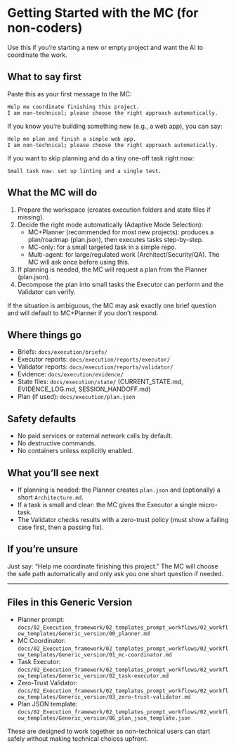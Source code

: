 # Getting Started with the MC (for non-coders)

Use this if you’re starting a new or empty project and want the AI to coordinate the work.

## What to say first
Paste this as your first message to the MC:

```
Help me coordinate finishing this project.
I am non-technical; please choose the right approach automatically.
```

If you know you’re building something new (e.g., a web app), you can say:

```
Help me plan and finish a simple web app.
I am non-technical; please choose the right approach automatically.
```

If you want to skip planning and do a tiny one-off task right now:

```
Small task now: set up linting and a single test.
```

## What the MC will do
1) Prepare the workspace (creates execution folders and state files if missing).
2) Decide the right mode automatically (Adaptive Mode Selection):
   - MC+Planner (recommended for most new projects): produces a plan/roadmap (plan.json), then executes tasks step-by-step.
   - MC-only: for a small targeted task in a simple repo.
   - Multi-agent: for large/regulated work (Architect/Security/QA). The MC will ask once before using this.
3) If planning is needed, the MC will request a plan from the Planner (plan.json).
4) Decompose the plan into small tasks the Executor can perform and the Validator can verify.

If the situation is ambiguous, the MC may ask exactly one brief question and will default to MC+Planner if you don’t respond.

## Where things go
- Briefs: `docs/execution/briefs/`
- Executor reports: `docs/execution/reports/executor/`
- Validator reports: `docs/execution/reports/validator/`
- Evidence: `docs/execution/evidence/`
- State files: `docs/execution/state/` (CURRENT_STATE.md, EVIDENCE_LOG.md, SESSION_HANDOFF.md)
- Plan (if used): `docs/execution/plan.json`

## Safety defaults
- No paid services or external network calls by default.
- No destructive commands.
- No containers unless explicitly enabled.

## What you’ll see next
- If planning is needed: the Planner creates `plan.json` and (optionally) a short `Architecture.md`.
- If a task is small and clear: the MC gives the Executor a single micro-task.
- The Validator checks results with a zero-trust policy (must show a failing case first, then a passing fix).

## If you’re unsure
Just say: “Help me coordinate finishing this project.”
The MC will choose the safe path automatically and only ask you one short question if needed.

---

## Files in this Generic Version
- Planner prompt: `docs/02_Execution_framework/02_templates_prompt_workflows/02_workflow_templates/Generic_version/00_planner.md`
- MC Coordinator: `docs/02_Execution_framework/02_templates_prompt_workflows/02_workflow_templates/Generic_version/01_mc-coordinator.md`
- Task Executor: `docs/02_Execution_framework/02_templates_prompt_workflows/02_workflow_templates/Generic_version/02_task-executor.md`
- Zero-Trust Validator: `docs/02_Execution_framework/02_templates_prompt_workflows/02_workflow_templates/Generic_version/03_zero-trust-validator.md`
- Plan JSON template: `docs/02_Execution_framework/02_templates_prompt_workflows/02_workflow_templates/Generic_version/06_plan_json_template.json`

These are designed to work together so non-technical users can start safely without making technical choices upfront.
